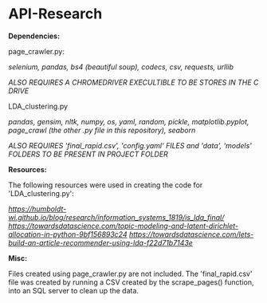 # API-Research

**Dependencies:**

page_crawler.py:

_selenium,
pandas,
bs4 (beautiful soup),
codecs,
csv,
requests,
urllib_

_ALSO REQUIRES A CHROMEDRIVER EXECULTIBLE TO BE STORES IN THE C DRIVE_

LDA_clustering.py

_pandas,
gensim,
nltk,
numpy,
os,
yaml,
random,
pickle,
matplotlib.pyplot,
page_crawl (the other .py file in this repository),
seaborn_

_ALSO REQUIRES 'final_rapid.csv', 'config.yaml' FILES and 'data', 'models' FOLDERS
TO BE PRESENT IN PROJECT FOLDER_

**Resources:**

The following resources were used in creating the code for 'LDA_clustering.py':

_https://humboldt-wi.github.io/blog/research/information_systems_1819/is_lda_final/
https://towardsdatascience.com/topic-modeling-and-latent-dirichlet-allocation-in-python-9bf156893c24
https://towardsdatascience.com/lets-build-an-article-recommender-using-lda-f22d71b7143e_

**Misc:**

Files created using page_crawler.py are not included. The 'final_rapid.csv' file was created by running a CSV created by 
the scrape_pages() function, into an SQL server to clean up the data. 
